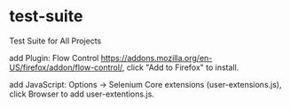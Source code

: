 test-suite
==========

Test Suite for All Projects

add Plugin: Flow Control
	https://addons.mozilla.org/en-US/firefox/addon/flow-control/, click "Add to Firefox" to install.

add JavaScript:
	Options -> Selenium Core extensions (user-extensions.js), click Browser to add user-extentions.js.